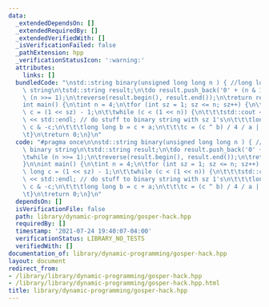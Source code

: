 ```yaml
---
data:
  _extendedDependsOn: []
  _extendedRequiredBy: []
  _extendedVerifiedWith: []
  _isVerificationFailed: false
  _pathExtension: hpp
  _verificationStatusIcon: ':warning:'
  attributes:
    links: []
  bundledCode: "\nstd::string binary(unsigned long long n ) { //long long to binary\
    \ string\n\tstd::string result;\n\tdo result.push_back('0' + (n & 1));\n\twhile\
    \ (n >>= 1);\n\treverse(result.begin(), result.end());\n\treturn result;\n}\n\n\
    int main() {\n\tint n = 4;\n\tfor (int sz = 1; sz <= n; sz++) {\n\t\tlong long\
    \ c = (1 << sz) - 1;\n\t\twhile (c < (1 << n)) {\n\t\t\tstd::cout << binary(c)\
    \ << std::endl; // do stuff to binary string with sz 1's\n\t\t\tlong long a =\
    \ c & -c;\n\t\t\tlong long b = c + a;\n\t\t\tc = (c ^ b) / 4 / a | b;\n\t\t}\n\
    \t}\n\treturn 0;\n}\n"
  code: "#pragma once\n\nstd::string binary(unsigned long long n ) { //long long to\
    \ binary string\n\tstd::string result;\n\tdo result.push_back('0' + (n & 1));\n\
    \twhile (n >>= 1);\n\treverse(result.begin(), result.end());\n\treturn result;\n\
    }\n\nint main() {\n\tint n = 4;\n\tfor (int sz = 1; sz <= n; sz++) {\n\t\tlong\
    \ long c = (1 << sz) - 1;\n\t\twhile (c < (1 << n)) {\n\t\t\tstd::cout << binary(c)\
    \ << std::endl; // do stuff to binary string with sz 1's\n\t\t\tlong long a =\
    \ c & -c;\n\t\t\tlong long b = c + a;\n\t\t\tc = (c ^ b) / 4 / a | b;\n\t\t}\n\
    \t}\n\treturn 0;\n}\n"
  dependsOn: []
  isVerificationFile: false
  path: library/dynamic-programming/gosper-hack.hpp
  requiredBy: []
  timestamp: '2021-07-24 19:40:07-04:00'
  verificationStatus: LIBRARY_NO_TESTS
  verifiedWith: []
documentation_of: library/dynamic-programming/gosper-hack.hpp
layout: document
redirect_from:
- /library/library/dynamic-programming/gosper-hack.hpp
- /library/library/dynamic-programming/gosper-hack.hpp.html
title: library/dynamic-programming/gosper-hack.hpp
---
```

